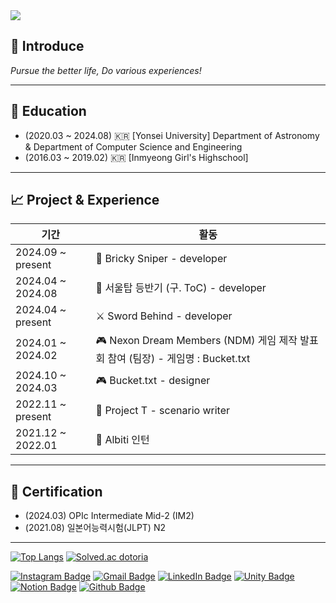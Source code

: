 <img src="https://capsule-render.vercel.app/api?type=slice&color=auto&height=200&section=header&text=Seohyun%20Jang&desc=Thank%20you%20for%20visiting&rotate=13&fontSize=40&fontAlign=80&descAlign=80&fontAlignY=20&descAlignY=40&fontColor=ffffff&animation=fadeIn" />

## 📌 Introduce
*Pursue the better life, Do various experiences!*

---

## 🏫 Education
* (2020.03 ~ 2024.08) 🇰🇷 [Yonsei University] Department of Astronomy & Department of Computer Science and Engineering
* (2016.03 ~ 2019.02) 🇰🇷 [Inmyeong Girl's Highschool]

---

## 📈 Project & Experience

기간 | 활동
--------- | ---------
2024.09 ~ present | 🧱 Bricky Sniper - developer
2024.04 ~ 2024.08 | 📇 서울탑 등반기 (구. ToC) - developer
2024.04 ~ present | ⚔️ Sword Behind - developer
2024.01 ~ 2024.02 | 🎮 Nexon Dream Members (NDM) 게임 제작 발표회 참여 (팀장) - 게임명 : Bucket.txt
2024.10 ~ 2024.03 | 🎮 Bucket.txt - designer
2022.11 ~ present | 📱 Project T - scenario writer
2021.12 ~ 2022.01 | 📑 Albiti 인턴

---

## 📄 Certification
* (2024.03) OPIc Intermediate Mid-2 (IM2)
* (2021.08) 일본어능력시험(JLPT) N2

---

[![Top Langs](https://github-readme-stats.vercel.app/api/top-langs/?username=Dotoria)](https://github.com/anuraghazra/github-readme-stats)
[![Solved.ac
dotoria](http://mazassumnida.wtf/api/v2/generate_badge?boj=dotoria)](https://solved.ac/dotoria)

[![Instagram Badge](https://img.shields.io/badge/Instagram-E4405F?style=for-the-badge&logo=instagram&logoColor=white)](https://www.instagram.com/jade.hyun1/)
[![Gmail Badge](https://img.shields.io/badge/Gmail-D14836?style=for-the-badge&logo=gmail&logoColor=white)](mailto:dotless13@gmail.com)
[![LinkedIn Badge](https://img.shields.io/badge/LinkedIn-0077B5?style=for-the-badge&logo=linkedin&logoColor=white)]()
[![Unity Badge](https://img.shields.io/badge/Unity-100000?style=for-the-badge&logo=unity&logoColor=white)]()
[![Notion Badge](https://img.shields.io/badge/Notion-000000?style=for-the-badge&logo=notion&logoColor=white)](https://www.notion.so/11f3fb4973298010a036ddca6ecefcdf)
[![Github Badge](https://img.shields.io/badge/GitHub-100000?style=for-the-badge&logo=github&logoColor=white)](https://github.com/Dotoria/Dotoria)

<!--
**Dotoria/Dotoria** is a ✨ _special_ ✨ repository because its `README.md` (this file) appears on your GitHub profile.

Here are some ideas to get you started:

- 🔭 I’m currently working on ...
- 🌱 I’m currently learning ...
- 👯 I’m looking to collaborate on ...
- 🤔 I’m looking for help with ...
- 💬 Ask me about ...
- 📫 How to reach me: ...
- 😄 Pronouns: ...
- ⚡ Fun fact: ...
-->
